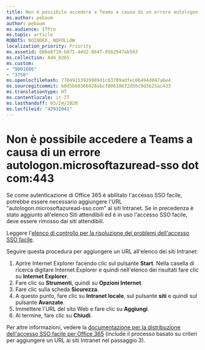 ```yaml
---
title: Non è possibile accedere a Teams a causa di un errore autologon.microsoftazuread-sso.com:443
ms.author: pebaum
author: pebaum
ms.audience: ITPro
ms.topic: article
ROBOTS: NOINDEX, NOFOLLOW
localization_priority: Priority
ms.assetid: 686e8f18-b871-4dd2-864f-8562947ab583
ms.collection: Adm_O365
ms.custom:
- "9001686"
- "3750"
ms.openlocfilehash: 77049153939989d1c63789adfec0b494d047a6e4
ms.sourcegitcommit: b0d5b68366028abcf08610672d5bc9d3b25ac433
ms.translationtype: HT
ms.contentlocale: it-IT
ms.lasthandoff: 03/24/2020
ms.locfileid: "42932041"
---
```

# <a name="unable-to-log-into-teams-due-to-error-autologonmicrosoftazuread-sso-dot-com443"></a>Non è possibile accedere a Teams a causa di un errore autologon.microsoftazuread-sso dot com:443

Se come autenticazione di Office 365 è abilitato l'accesso SSO facile, potrebbe essere necessario aggiungere l'URL "autologon.microsoftazuread-sso.com" ai siti Intranet.  Se in precedenza è stato aggiunto all'elenco Siti attendibili ed è in uso l'accesso SSO facile, deve essere rimosso dai siti attendibili.

Leggere l'[elenco di controllo per la risoluzione dei problemi dell'accesso SSO facile](https://docs.microsoft.com/azure/active-directory/hybrid/tshoot-connect-sso#troubleshooting-checklist).

Seguire questa procedura per aggiungere un URL all'elenco dei siti Intranet:

1. Aprire Internet Explorer facendo clic sul pulsante **Start**. Nella casella di ricerca digitare Internet Explorer e quindi nell'elenco dei risultati fare clic su **Internet Explorer**.
2. Fare clic su **Strumenti**, quindi su **Opzioni Internet**.
3. Fare clic sulla scheda **Sicurezza**.
4. A questo punto, fare clic su **Intranet locale**, sul pulsante **siti** e quindi sul pulsante **Avanzate**.
5. Immettere l'URL del sito Web e fare clic su **Aggiungi**.
6. Al termine, fare clic su **Chiudi**.

Per altre informazioni, vedere la [documentazione per la distribuzione dell'accesso SSO facile per Office 365](https://docs.microsoft.com/azure/active-directory/hybrid/how-to-connect-sso-quick-start) (include il processo basato su criteri per aggiungere un URL ai siti Intranet nel passaggio 3).
